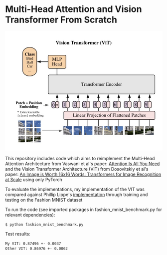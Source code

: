 # Multi-Head Attention and Vision Transformer From Scratch
![teaser](vision_transfomer.jpg)

This repository includes code which aims to reimplement the Multi-Head Attention Architecture from Vaswani et al's paper: [Attention Is All You Need](https://www.google.com/url?sa=t&source=web&rct=j&opi=89978449&url=https://arxiv.org/abs/1706.03762&ved=2ahUKEwj0kNChrIiFAxXD48kDHUuiAy8QFnoECAcQAQ&usg=AOvVaw2ceXGQohV5Kx51VSkfkG08) and the Vision Transformer Architecture (VIT) from Dosovitskiy et al's paper: [An Image is Worth 16x16 Words: Transformers for Image Recognition at Scale](https://arxiv.org/abs/2010.11929) using only PyTorch 

To evaluate the implementations, my implementation of the VIT was compared against Phillip Lippe's [implementation](https://uvadlc-notebooks.readthedocs.io/en/latest/tutorial_notebooks/tutorial15/Vision_Transformer.html) through training and testing on the Fashion MNIST dataset 

To run the code (see imported packages in fashion_mnist_benchmark.py for relevant dependencies):

```
$ python fashion_mnist_benchmark.py 
```

Test results:

```
My VIT: 0.87496 +- 0.0037
Other VIT: 0.86976 +- 0.0062
```